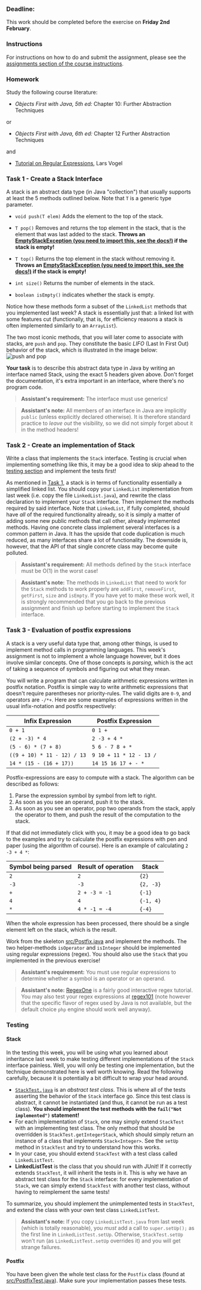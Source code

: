 ### Deadline:
This work should be completed before the exercise on **Friday 2nd February**.

### Instructions
For instructions on how to do and submit the assignment, please see the
[assignments section of the course instructions](https://gits-15.sys.kth.se/inda-17/course-instructions#assignments).

### Homework
Study the following course literature:

* _Objects First with Java, 5th ed:_ Chapter 10: Further Abstraction Techniques

or

* _Objects First with Java, 6th ed:_ Chapter 12 Further Abstraction Techniques

and

* [Tutorial on Regular Expressions](http://www.vogella.com/tutorials/JavaRegularExpressions/article.html), Lars Vogel

### Task 1 - Create a Stack Interface
A stack is an abstract data type (in Java "collection") that usually supports
at least the 5 methods outlined below. Note that `T` is a generic type
parameter.

* `void push(T elem)` Adds the element to the top of the stack.

* `T pop()` Removes and returns the top element in the stack, that is the element
  that was last added to the stack. **Throws an
  [EmptyStackException (you need to import this, see the docs!)](https://docs.oracle.com/javase/9/docs/api/java/util/EmptyStackException.html)
  if the stack is empty!**


* `T top()` Returns the top element in the stack without removing it. **Throws
  an [EmptyStackException (you need to import this, see the docs!)](https://docs.oracle.com/javase/9/docs/api/java/util/EmptyStackException.html)
  if the stack is empty!**

* `int size()` Returns the number of elements in the stack.

* `boolean isEmpty()` indicates whether the stack is empty.

Notice how these methods form a subset of the `LinkedList` methods that you
implemented last week? A stack is essentially just that: a linked list with
some features cut (functionally, that is, for efficiency reasons a stack is
often implemented similarly to an `ArrayList`).

The two most iconic methods, that you will later come to associate with stacks,
are `push` and `pop`. They constitute the basic _LIFO_ (Last In First Out)
behavior of the stack, which is illustrated in the image below:
![push and pop](https://upload.wikimedia.org/wikipedia/commons/b/b4/Lifo_stack.png)

**Your task** is to describe this abstract data type in Java by writing an
interface named Stack, using the exact 5 headers given above. Don't forget the
documentation, it's extra important in an interface, where there's no program
code.

> **Assistant's requirement:** The interface must use generics!

> **Assistant's note:** All members of an interface in Java are implicitly
> `public` (unless explicitly declared otherwise). It is therefore standard
> practice to _leave out_ the visibility, so we did not simply forget about it
> in the method headers!

### Task 2 - Create an implementation of Stack
Write a class that implements the `Stack` interface. Testing is crucial when
implementing something like this, it may be a good idea to skip ahead to the
[testing section](#testing) and implement the tests first!

As mentioned in [Task 1](#task-1---create-a-stack-interface), a stack is in
terms of functionality essentially a simplified linked list. You should copy
your `LinkedList` implementation from last week (i.e. copy the file
`LinkedList.java`), and rewrite the class declaration to implement your `Stack`
interface. Then implement the methods required by said interface. Note that
`LinkedList`, if fully completed, should have _all_ of the required
functionality already, so it is simply a matter of adding some new public
methods that call other, already implemented methods.  Having one concrete
class implement several interfaces is a common pattern in Java. It has the
upside that code duplication is much reduced, as many interfaces share a lot of
functionality. The downside is, however, that the API of that single concrete
class may become quite polluted.

> **Assistant's requirement:** All methods defined by the `Stack` interface
> must be O(1) in the worst case!

> **Assistant's note:** The methods in `LinkedList` that need to work for the
> `Stack` methods to work properly are `addFirst`, `removeFirst`, `getFirst`,
> `size` and `isEmpty`. If you have yet to make these work well, it is strongly
> recommended that you go back to the previous assignment and finish up before
> starting to implement the `Stack` interface.

### Task 3 - Evaluation of postfix expressions
A stack is a very useful data type that, among other things, is used to
implement method calls in programming languages. This week's assignment is not
to implement a whole language however, but it does involve similar concepts.
One of those concepts is _parsing_, which is the act of taking a sequence of
symbols and figuring out what they mean.

You will write a program that can calculate arithmetic expressions written in
postfix notation. Postfix is simple way to write arithmetic expressions that
doesn't require parentheses nor priority-rules. The valid digits are `0-9`, and
operators are `-/*+`. Here are some examples of expressions written in the
usual infix-notation and postfix respectively:

|Infix Expression                 |Postfix Expression
|---------------------------------|---------------------
|`0 + 1`                          |`0 1 +`
|`(2 + -3) * 4`                   |`2 -3 + 4 *`
|`(5 - 6) * (7 + 8)`              |`5 6 - 7 8 + *`
|`((9 + 10) * 11 - 12) / 13`      |`9 10 + 11 * 12 - 13 /`
|`14 * (15 - (16 + 17))`          |`14 15 16 17 + - *`

Postfix-expressions are easy to compute with a stack. The algorithm can be
described as follows:

1. Parse the expression symbol by symbol from left to right.
2. As soon as you see an operand, push it to the stack.
3. As soon as you see an operator, pop two operands from the stack, apply the
   operator to them, and push the result of the computation to the stack.

If that did not immediately click with you, it may be a good idea to go back
to the examples and try to calculate the postfix expressions with pen and paper
(using the algorithm of course). Here is an example of calculating `2 -3 + 4 *`:

| Symbol being parsed  | Result of operation   | Stack     |
| -------------------- | --------------------- | -------   |
| `2`                  | `2`                   | `{2}`     |
| `-3`                 | `-3`                  | `{2, -3}` |
| `+`                  | `2 + -3 = -1`         | `{-1}`    |
| `4`                  | `4`                   | `{-1, 4}` |
| `*`                  | `4 * -1 = -4`         | `{-4}`    |

When the whole expression has been processed, there should be a single element
left on the stack, which is the result.

Work from the skeleton [src/Postfix.java](src/Postfix.java) and implement the
methods. The two helper-methods `isOperator` and `isInteger` should be
implemented using regular expressions (regex). You should also use the `Stack`
that you implemented in the previous exercise!

> **Assistant's requirement:** You must use regular expressions to determine
> whether a symbol is an operator or an operand.

> **Assistant's note:** [RegexOne](https://regexone.com/lesson/introduction_abcs)
> is a fairly good interactive regex tutorial. You may also test your regex
> expressions at [regex101](https://regex101.com/) (note however that the
> specific flavor of regex used by Java is not available, but the default choice
> `php` engine should work well anyway).

### Testing
#### Stack
In the testing this week, you will be using what you learned about inheritance
last week to make testing different implementations of the `Stack` interface
painless. Well, you will only be testing one implementation, but the technique
demonstrated here is well worth knowing. Read the following carefully, because
it is potentially a bit difficult to wrap your head around.

* [`StackTest.java`](src/StackTest.java) is an _abstract test class_. This is
  where all of the tests asserting the behavior of the `Stack` interface go.
  Since this test class is abstract, it cannot be instantiated (and thus, it
  cannot be run as a test class). **You should implement the test methods
  with the `fail("Not implemented")` statement!**
* For each implementation of `Stack`, one may simply extend `StackTest` with an
  implementing test class. The only method that should be overridden is
  `StackTest.getIntegerStack`, which should simply return an instance of a
  class that implements `Stack<Integer>`. See the `setUp` method in
  `StackTest` and try to understand how this works.
* In your case, you should extend `StackTest` with a test class called
  `LinkedListTest`.
* **LinkedListTest** is the class that you should run with JUnit! If it
  correctly extends `StackTest`, it will inherit the tests in it. This is why
  we have an abstract test class for the `Stack` interface: for every
  implementation of `Stack`, we can simply extend `StackTest` with another test
  class, without having to reimplement the same tests!

To summarize, you should implement the unimplemented tests in `StackTest`, and
extend the class with your own test class `LinkedListTest`.

> **Assistant's note:** If you copy `LinkedListTest.java` from last week (which
> is totally reasonable), you _must_ add a call to `super.setUp();` as the
> first line in `LinkedListTest.setUp`. Otherwise, `StackTest.setUp` won't run
> (as `LinkedListTest.setUp` overrides it) and you will get strange failures.

#### Postfix
You have been given the whole test class for the `Postfix` class (found at
[src/PostfixTest.java](src/PostfixTest.java)). Make sure your implementation
passes these tests.
